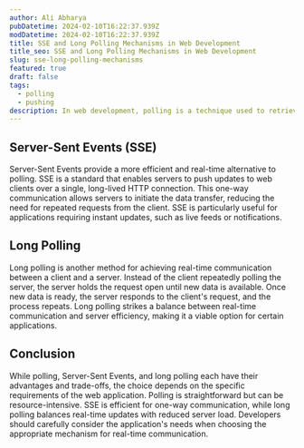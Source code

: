 ```yaml
---
author: Ali Abharya
pubDatetime: 2024-02-10T16:22:37.939Z
modDatetime: 2024-02-10T16:22:37.939Z
title: SSE and Long Polling Mechanisms in Web Development
title_seo: SSE and Long Polling Mechanisms in Web Development
slug: sse-long-polling-mechanisms
featured: true
draft: false
tags:
  - polling
  - pushing
description: In web development, polling is a technique used to retrieve updated information from a server by periodically sending requests. The client regularly checks for new data by making HTTP requests at fixed intervals. While simple to implement, polling can be inefficient as it may lead to unnecessary requests even when there is no new information.
---
```


## Server-Sent Events (SSE)

Server-Sent Events provide a more efficient and real-time alternative to polling. SSE is a standard that enables servers to push updates to web clients over a single, long-lived HTTP connection. This one-way communication allows servers to initiate the data transfer, reducing the need for repeated requests from the client. SSE is particularly useful for applications requiring instant updates, such as live feeds or notifications.

## Long Polling

Long polling is another method for achieving real-time communication between a client and a server. Instead of the client repeatedly polling the server, the server holds the request open until new data is available. Once new data is ready, the server responds to the client's request, and the process repeats. Long polling strikes a balance between real-time communication and server efficiency, making it a viable option for certain applications.

## Conclusion

While polling, Server-Sent Events, and long polling each have their advantages and trade-offs, the choice depends on the specific requirements of the web application. Polling is straightforward but can be resource-intensive. SSE is efficient for one-way communication, while long polling balances real-time updates with reduced server load. Developers should carefully consider the application's needs when choosing the appropriate mechanism for real-time communication.
